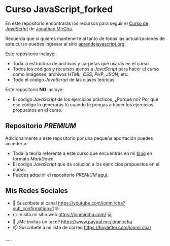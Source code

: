 # Curso JavaScript_forked

En este repositorio encontrarás los recursos para seguir el [Curso de _JavaScript_](https://www.youtube.com/playlist?list=PLvq-jIkSeTUZ6QgYYO3MwG9EMqC-KoLXA) de [Jonathan MirCha](https://jonmircha.com/).

Recuerda que si quieres mantenerte al tanto de todas las actualizaciones de este curso puedes ingresar al sitio [aprendejavascript.org](https://aprendejavascript.org/).

Este repositorio incluye:

- Toda la estructura de archivos y carpetas que usarás en el curso.
- Todos los códigos y recursos ajenos a _JavaScript_ para hacer el curso como imágenes, archivos _HTML_, _CSS_, _PHP_, _JSON_, etc.
- Todo el código _JavaScript_ de las clases teóricas.

Este repositorio **NO** incluye:

- El código _JavaScript_ de los ejercicios prácticos, ¿Porqué no? Por qué ese código lo generarás tú cuando te pongas a hacer los ejercicios propuestos en el curso.

## Repositorio _PREMIUM_

Adicionalmente a este repositorio por una pequeña aportación puedes acceder a:

- Toda la teoría referente a este curso que encuentras en mi [blog](https://jonmircha.com/blog) en formato _MarkDown_.
- El código _JavaScript_ que da solución a los ejercicios propuestos en el curso.
- Puedes adquirir el repositorio _PREMIUM_ [aquí](https://www.paypal.com/cgi-bin/webscr?cmd=_s-xclick&hosted_button_id=6B6FCUL4SKSJN).

## Mis Redes Sociales

- 🔔 Suscríbete al canal https://youtube.com/jonmircha?sub_confirmation=1 🤓
- 👉 Visita mi sitio web https://jonmircha.com/ 💻
- 🌮 ¿Me invítas un taco? https://www.paypal.me/jonmircha
- 📫 Suscríbete a mi lista de correo https://tinyletter.com/jonmircha/



.....